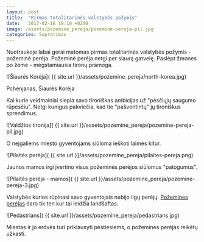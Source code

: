 ```yaml
---
layout: post
title:  "Pirmas totalitarinės valstybės požymis"
date:   2017-02-16 19:10 +0200
image: /assets/pozemine_pereja/pozemine-pereja-pil.jpg
categories: Supratimas
---
```


Nuotraukoje labai gerai matomas pirmas totalitarinės valstybės požymis - požeminė perėja.
Požeminė perėja netgi per siaurą gatvelę. Paslėpt žmones po žeme - 
mėgstamiausia tironų pramoga.

![Šiaurės Korėja]( {{ site.url }}/assets/pozemine_pereja/north-korea.jpg)
<div class="lighter smaller" style="margin:12px 0;">Pchenjanas, Šiaurės Korėja</div>

Kai kurie veidmainiai slepia savo tironiškas ambicijas už "pėsčiųjų saugumo rūpesčiu".
Netgi kunigus pakviečia, kad tie "pašventintų" jų tironiškus sprendimus.

![Valdžios tironija]( {{ site.url }}/assets/pozemine_pereja/pozemine-pereja-pil.jpg)

O neįgaliems miesto gyventojams siūloma ieškoti laimės kitur.

![Pilaitės perėja]( {{ site.url }}/assets/pozemine_pereja/pilaites-pereja.png)

Jaunos mamos irgi įvertino visus požeminės perėjos siūlomus "patogumus".

![Pilaitės perėja - mamos]( {{ site.url }}/assets/pozemine_pereja/pozemine-pereja-3.jpg)

Valstybės kurios rūpinasi savo gyventojais nebijo ilgų perėjų.
<a href="/dizainas/2016/11/23/cuyperspassage-pati-maloniausia-pozemine-pereja.html">Požemines perėjas</a> daro
tik ten kur tai leidžia landšaftas.

![Pedastrians]( {{ site.url }}/assets/pozemine_pereja/pedastrians.jpg)

Miestas ir jo erdvės turi priklausyti pėstiesiems, o požemines perėjas reikėtų užkasti.


